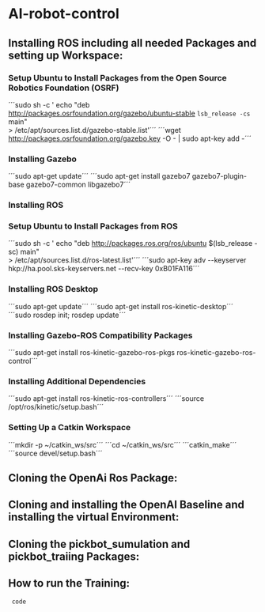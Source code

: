 # AI-robot-control

## Installing ROS including all needed Packages and setting up Workspace:
### Setup Ubuntu to Install Packages from the Open Source Robotics Foundation (OSRF)
´´´sudo sh -c '
  echo "deb http://packages.osrfoundation.org/gazebo/ubuntu-stable `lsb_release -cs` main" \
    > /etc/apt/sources.list.d/gazebo-stable.list'´´´
´´´wget http://packages.osrfoundation.org/gazebo.key -O - | sudo apt-key add -´´´
### Installing Gazebo
´´´sudo apt-get update´´´
´´´sudo apt-get install gazebo7 gazebo7-plugin-base gazebo7-common libgazebo7´´´
### Installing ROS
### Setup Ubuntu to Install Packages from ROS
´´´sudo sh -c '
  echo "deb http://packages.ros.org/ros/ubuntu $(lsb_release -sc) main" \
    > /etc/apt/sources.list.d/ros-latest.list'´´´
´´´sudo apt-key adv --keyserver hkp://ha.pool.sks-keyservers.net --recv-key 0xB01FA116´´´
### Installing ROS Desktop
´´´sudo apt-get update´´´
´´´sudo apt-get install ros-kinetic-desktop´´´
´´´sudo rosdep init; rosdep update´´´
### Installing Gazebo-ROS Compatibility Packages
´´´sudo apt-get install ros-kinetic-gazebo-ros-pkgs ros-kinetic-gazebo-ros-control´´´
### Installing Additional Dependencies
´´´sudo apt-get install ros-kinetic-ros-controllers´´´
´´´source /opt/ros/kinetic/setup.bash´´´
### Setting Up a Catkin Workspace
´´´mkdir -p ~/catkin_ws/src´´´
´´´cd ~/catkin_ws/src´´´
´´´catkin_make´´´
´´´source devel/setup.bash´´´


## Cloning the OpenAi Ros Package:
## Cloning and installing the OpenAI Baseline and installing the virtual Environment:
## Cloning the pickbot_sumulation and pickbot_traiing Packages:
## How to run the Training: 



``` code```